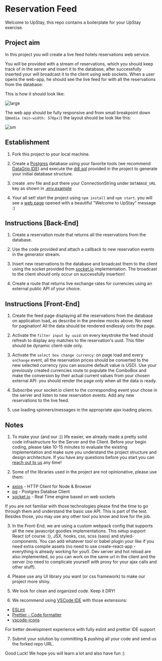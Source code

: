 # Reservation Feed

Welcome to UpStay, this repo contains a boilerplate for your UpStay exercise.

## Project aim

In this project you will create a live feed hotels reservations web service.

You will be provided with a stream of reservations, which you should keep track of in the server and insert it to
the database, after successfully inserted your will broadcast it to the client using web sockets.
When a user opens the web-app, he should see the live feed for with all the reservations from the database:

This is how it should look like:

![large](https://raw.githubusercontent.com/ancillary-streams/upstay-exercise-medium/master/preview-layout/lg.png)

The web app should be fully responsive and from small breakpoint down (`@media (min-width: 576px)`) the layout should be look like this:

![sm](https://raw.githubusercontent.com/ancillary-streams/upstay-exercise-medium/master/preview-layout/sm.png)

## Establishment

1. Fork this project to your local machine.

2. Create a [Postgres](https://www.postgresql.org/) database using your favorite tools (we recommend [DataGrip IDE](https://www.jetbrains.com/datagrip/)) and execute the [ddl.sql](https://github.com/ancillary-streams/upstay-exercise-medium/blob/master/ddl.sql) provided in the project to generate your initial database structure.

3. create .env file and put there your ConnectionString under `DATABASE_URL` key as shown in [.env.example](https://github.com/ancillary-streams/upstay-exercise-medium/blob/master/.env.example)

4. Your all set! start the project using `npm install` and `npm start`. you will see a [web page](http://localhost:9999) opened with a beautiful "Welcome to UpStay" message :)

## Instructions [Back-End]

1. Create a reservation route that returns all the reservations from the database.

2. Use the code provided and attach a callback to new reservation events in the generator stream.

3. Insert new reservations to the database and broadcast them to the client using the socket provided from [socket.io](https://socket.io/) implementation. The broadcast to the client should only occur on successfully insertion!

4. Create a route that returns live exchange rates for currencies using an external public API of your choice.

## Instructions [Front-End]

1. Create the feed page displaying all the reservations from the database on application load, as describe in the preview mocks above. No need for pagination! All the data should be rendered endlessly onto the page.

2. Activate the `filter input by uuid`: on every keystroke the feed should refresh to display any matches to the reservation's uuid. This filter should be dynamic client-side only.

3. Activate the `select box change currency`: on page load and every `onChange` event, all the reservation prices should be converted to the new selected currency (you can assume default value is USD). Use your previously created currencies route to populate the ComboBox and make the conversion by their actual current values from your chosen external API. you should render the page only when all the data is ready.

4. Subscribe your socket.io client to the corresponding event your chose in the server and listen to new reservation events. Add any new reservations to the live feed.

5. use loading spinners/messages in the appropriate ajax loading places.

## Notes

1. To make your (and our :)) life easier, we already made a pretty solid code infrastructure for the Server and the Client. Before your begin coding, please take 10-15 minutes to evaluate the existing implementation and make sure you understand the project structure and design architecture.
   If you have any questions before you start you can [reach out to us](mailto:adiel@upstay.tech) any time!

2. Some of the libraries used in the project are not opinionative, please use them:

-   [axios](https://github.com/axios/axios) - HTTP Client for Node & Browser
-   [pg](https://node-postgres.com/) - Postgres Databse Client
-   [socket.io](https://socket.io/) - Real Time engine based on web sockets

If you are not familiar with those technologies please find the time to go through them and understand the basic use API. This is part of the test. Besides those, you may use any other tool you know and love for the job.

3. In the Front-End, we are using a custom webpack config that supports all the new javascript goodies implementations. This setup support React (of course :)), JSX, hooks, css, scss (sass) and styled-components. You can add whatever tool or babel plugin your like if you need extra compile assets (no need to use create-react-app - everything is already working for you!).
   Dev server and hot reload are also implemented, so you can work on the same url in the client and the server (no need to complicate yourself with proxy for your ajax calls and other stuff).

4. Please use any UI library you want (or css framework) to make our project more shiny.

5. We look for clean and organized code. Keep it DRY!

6. We recommend using [VSCode IDE](https://code.visualstudio.com/) with those extensions:

-   [ESLint](https://marketplace.visualstudio.com/items?itemName=dbaeumer.vscode-eslint)
-   [Prettier - Code formatter](https://marketplace.visualstudio.com/items?itemName=esbenp.prettier-vscode)
-   [vscode-icons](https://marketplace.visualstudio.com/items?itemName=vscode-icons-team.vscode-icons)

For better development experience with fully eslint and prettier IDE support

7. Submit your solution by committing & pushing all your code and send us the forked repo URL.

Good Luck! We hope you will learn a lot and also have fun :)

